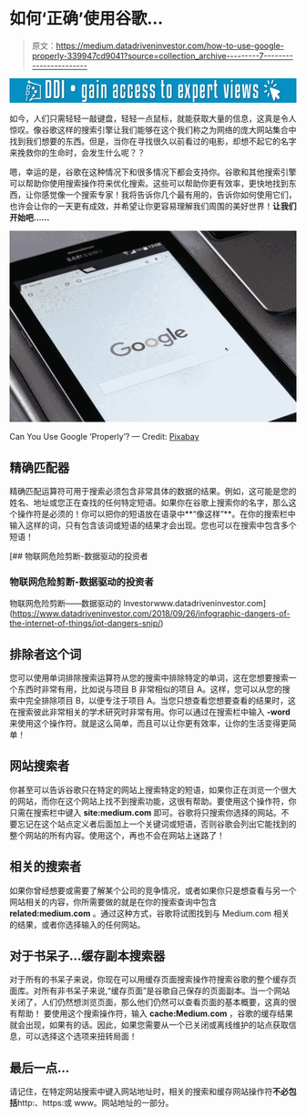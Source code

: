 # 如何‘正确’使用谷歌…

> 原文：<https://medium.datadriveninvestor.com/how-to-use-google-properly-339947cd9041?source=collection_archive---------7----------------------->

[![](img/39c2fb9a50aa5435e9cc47e624f0b6e9.png)](http://www.track.datadriveninvestor.com/1B9E)

如今，人们只需轻轻一敲键盘，轻轻一点鼠标，就能获取大量的信息，这真是令人惊叹。像谷歌这样的搜索引擎让我们能够在这个我们称之为网络的庞大网站集合中找到我们想要的东西。但是，当你在寻找很久以前看过的电影，却想不起它的名字来挽救你的生命时，会发生什么呢？？

嗯，幸运的是，谷歌在这种情况下和很多情况下都会支持你。谷歌和其他搜索引擎可以帮助你使用搜索操作符来优化搜索。这些可以帮助你更有效率，更快地找到东西，让你感觉像一个搜索专家！我将告诉你几个最有用的，告诉你如何使用它们，也许会让你的一天更有成效，并希望让你更容易理解我们周围的美好世界！**让我们开始吧……**

![](img/d3cbf187a033b5c5e54c94f2bc87d03f.png)

Can You Use Google ‘Properly’? — Credit: [Pixabay](https://pixabay.com/photos/google-on-your-smartphone-search-1796337/)

## 精确匹配器

精确匹配运算符可用于搜索必须包含非常具体的数据的结果。例如，这可能是您的姓名、地址或您正在查找的任何特定短语。如果你在谷歌上搜索你的名字，那么这个操作符是必须的！你可以把你的短语放在语录中**“像这样”**。在你的搜索栏中输入这样的词，只有包含该词或短语的结果才会出现。您也可以在搜索中包含多个短语！

[](https://www.datadriveninvestor.com/2018/09/26/infographic-dangers-of-the-internet-of-things/iot-dangers-snip/) [## 物联网危险剪断-数据驱动的投资者

### 物联网危险剪断-数据驱动的投资者

物联网危险剪断——数据驱动的 Investorwww.datadriveninvestor.com](https://www.datadriveninvestor.com/2018/09/26/infographic-dangers-of-the-internet-of-things/iot-dangers-snip/) 

## 排除者这个词

您可以使用单词排除搜索运算符从您的搜索中排除特定的单词，这在您想要搜索一个东西时非常有用，比如说与项目 B 非常相似的项目 A。这样，您可以从您的搜索中完全排除项目 B，以便专注于项目 A。当您只想查看您想要查看的结果时，这在搜索彼此非常相关的学术研究时非常有用。你可以通过在搜索栏中输入 **-word** 来使用这个操作符。就是这么简单，而且可以让你更有效率，让你的生活变得更简单！

## 网站搜索者

你甚至可以告诉谷歌只在特定的网站上搜索特定的短语，如果你正在浏览一个很大的网站，而你在这个网站上找不到搜索功能，这很有帮助。要使用这个操作符，你只需在搜索栏中键入 **site:medium.com** 即可。谷歌将只搜索你选择的网站。不要忘记在这个站点定义者后面加上一个关键词或短语，否则谷歌会列出它能找到的整个网站的所有内容。使用这个，再也不会在网站上迷路了！

## 相关的搜索者

如果你曾经想要或需要了解某个公司的竞争情况，或者如果你只是想查看与另一个网站相关的内容，你所需要做的就是在你的搜索查询中包含 **related:medium.com** 。通过这种方式，谷歌将试图找到与 Medium.com 相关的结果，或者你选择输入的任何网站。

## 对于书呆子…缓存副本搜索器

对于所有的书呆子来说，你现在可以用缓存页面搜索操作符搜索谷歌的整个缓存页面库。对所有非书呆子来说,“缓存页面”是谷歌自己保存的页面副本。当一个网站关闭了，人们仍然想浏览页面，那么他们仍然可以查看页面的基本概要，这真的很有帮助！
要使用这个搜索操作符，输入 **cache:Medium.com** ，谷歌的缓存结果就会出现，如果有的话。因此，如果您需要从一个已关闭或离线维护的站点获取信息，可以选择这个选项来扭转局面！

## 最后一点…

请记住，在特定网站搜索中键入网站地址时，相关的搜索和缓存网站操作符**不必包括**http:、https:或 www。网站地址的一部分。